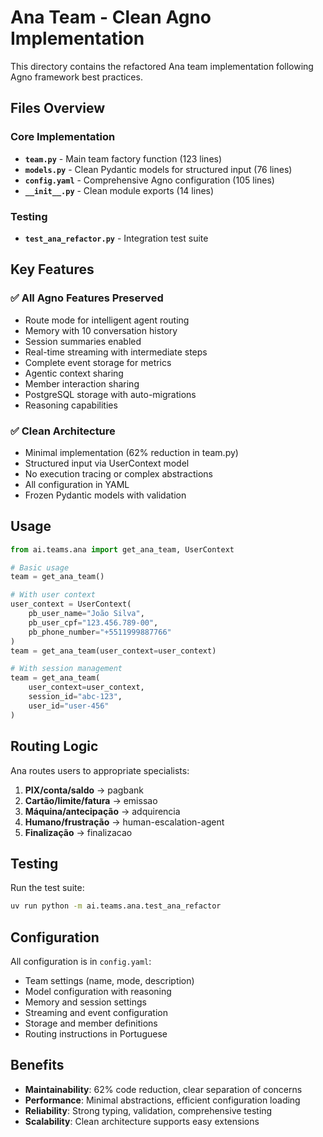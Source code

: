 # Ana Team - Clean Agno Implementation

This directory contains the refactored Ana team implementation following Agno framework best practices.

## Files Overview

### Core Implementation
- **`team.py`** - Main team factory function (123 lines)
- **`models.py`** - Clean Pydantic models for structured input (76 lines)
- **`config.yaml`** - Comprehensive Agno configuration (105 lines)
- **`__init__.py`** - Clean module exports (14 lines)

### Testing
- **`test_ana_refactor.py`** - Integration test suite

## Key Features

### ✅ All Agno Features Preserved
- Route mode for intelligent agent routing
- Memory with 10 conversation history
- Session summaries enabled
- Real-time streaming with intermediate steps
- Complete event storage for metrics
- Agentic context sharing
- Member interaction sharing
- PostgreSQL storage with auto-migrations
- Reasoning capabilities

### ✅ Clean Architecture
- Minimal implementation (62% reduction in team.py)
- Structured input via UserContext model
- No execution tracing or complex abstractions
- All configuration in YAML
- Frozen Pydantic models with validation

## Usage

```python
from ai.teams.ana import get_ana_team, UserContext

# Basic usage
team = get_ana_team()

# With user context
user_context = UserContext(
    pb_user_name="João Silva",
    pb_user_cpf="123.456.789-00",
    pb_phone_number="+5511999887766"
)
team = get_ana_team(user_context=user_context)

# With session management
team = get_ana_team(
    user_context=user_context,
    session_id="abc-123",
    user_id="user-456"
)
```

## Routing Logic

Ana routes users to appropriate specialists:
1. **PIX/conta/saldo** → pagbank
2. **Cartão/limite/fatura** → emissao  
3. **Máquina/antecipação** → adquirencia
4. **Humano/frustração** → human-escalation-agent
5. **Finalização** → finalizacao

## Testing

Run the test suite:
```bash
uv run python -m ai.teams.ana.test_ana_refactor
```

## Configuration

All configuration is in `config.yaml`:
- Team settings (name, mode, description)
- Model configuration with reasoning
- Memory and session settings
- Streaming and event configuration
- Storage and member definitions
- Routing instructions in Portuguese

## Benefits

- **Maintainability**: 62% code reduction, clear separation of concerns
- **Performance**: Minimal abstractions, efficient configuration loading
- **Reliability**: Strong typing, validation, comprehensive testing
- **Scalability**: Clean architecture supports easy extensions